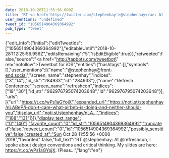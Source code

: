 ```yaml
---
date: 2018-10-28T11:55:56.000Z
title: "RT <a href='http://twitter.com/stephenhay'>@stephenhay</a>: At <a href='http://twitter.com/refreshcon'>@refreshcon</a>, I spoke about design conventions and critical thinking. My slides are here: https://t.co/wPs1aGYojX. (Pleas…″"
user_mentions: "undefined"
tweet_id: "1056514904369364992"
pub_type: "tweet"
---
```

{"edit_info":{"initial":{"editTweetIds":["1056514904369364992"],"editableUntil":"2018-10-28T12:25:56.956Z","editsRemaining":"5","isEditEligible":true}},"retweeted":false,"source":"<a href=\"http://tapbots.com/tweetbot\" rel=\"nofollow\">Tweetbot for iΟS</a>","entities":{"hashtags":[],"symbols":[],"user_mentions":[{"name":"@stephenhay@front-end.social","screen_name":"stephenhay","indices":["3","14"],"id_str":"284933","id":"284933"},{"name":"Refresh Conference","screen_name":"refreshcon","indices":["19","30"],"id_str":"962976795074203648","id":"962976795074203648"}],"urls":[{"url":"https://t.co/wPs1aGYojX","expanded_url":"https://noti.st/stephenhay/nLABeP/i-don-t-care-what-airbnb-is-doing-and-neither-should-you","display_url":"noti.st/stephenhay/nLA…","indices":["108","131"]}]},"display_text_range":["0","140"],"favorite_count":"0","id_str":"1056514904369364992","truncated":false,"retweet_count":"0","id":"1056514904369364992","possibly_sensitive":false,"created_at":"Sun Oct 28 11:55:56 +0000 2018","favorited":false,"full_text":"RT @stephenhay: At @refreshcon, I spoke about design conventions and critical thinking. My slides are here: https://t.co/wPs1aGYojX. (Pleas…","lang":"en"}

